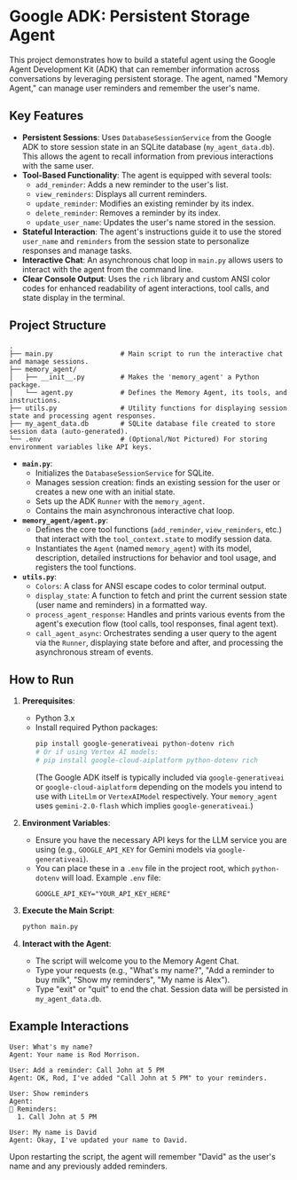 # Google ADK: Persistent Storage Agent

This project demonstrates how to build a stateful agent using the Google Agent Development Kit (ADK) that can remember information across conversations by leveraging persistent storage. The agent, named "Memory Agent," can manage user reminders and remember the user's name.

## Key Features

*   **Persistent Sessions**: Uses `DatabaseSessionService` from the Google ADK to store session state in an SQLite database (`my_agent_data.db`). This allows the agent to recall information from previous interactions with the same user.
*   **Tool-Based Functionality**: The agent is equipped with several tools:
    *   `add_reminder`: Adds a new reminder to the user's list.
    *   `view_reminders`: Displays all current reminders.
    *   `update_reminder`: Modifies an existing reminder by its index.
    *   `delete_reminder`: Removes a reminder by its index.
    *   `update_user_name`: Updates the user's name stored in the session.
*   **Stateful Interaction**: The agent's instructions guide it to use the stored `user_name` and `reminders` from the session state to personalize responses and manage tasks.
*   **Interactive Chat**: An asynchronous chat loop in `main.py` allows users to interact with the agent from the command line.
*   **Clear Console Output**: Uses the `rich` library and custom ANSI color codes for enhanced readability of agent interactions, tool calls, and state display in the terminal.

## Project Structure

```
.
├── main.py                 # Main script to run the interactive chat and manage sessions.
├── memory_agent/
│   ├── __init__.py         # Makes the 'memory_agent' a Python package.
│   └── agent.py            # Defines the Memory Agent, its tools, and instructions.
├── utils.py                # Utility functions for displaying session state and processing agent responses.
├── my_agent_data.db        # SQLite database file created to store session data (auto-generated).
└── .env                    # (Optional/Not Pictured) For storing environment variables like API keys.
```

*   **`main.py`**:
    *   Initializes the `DatabaseSessionService` for SQLite.
    *   Manages session creation: finds an existing session for the user or creates a new one with an initial state.
    *   Sets up the ADK `Runner` with the `memory_agent`.
    *   Contains the main asynchronous interactive chat loop.
*   **`memory_agent/agent.py`**:
    *   Defines the core tool functions (`add_reminder`, `view_reminders`, etc.) that interact with the `tool_context.state` to modify session data.
    *   Instantiates the `Agent` (named `memory_agent`) with its model, description, detailed instructions for behavior and tool usage, and registers the tool functions.
*   **`utils.py`**:
    *   `Colors`: A class for ANSI escape codes to color terminal output.
    *   `display_state`: A function to fetch and print the current session state (user name and reminders) in a formatted way.
    *   `process_agent_response`: Handles and prints various events from the agent's execution flow (tool calls, tool responses, final agent text).
    *   `call_agent_async`: Orchestrates sending a user query to the agent via the `Runner`, displaying state before and after, and processing the asynchronous stream of events.

## How to Run

1.  **Prerequisites**:
    *   Python 3.x
    *   Install required Python packages:
        ```bash
        pip install google-generativeai python-dotenv rich
        # Or if using Vertex AI models:
        # pip install google-cloud-aiplatform python-dotenv rich
        ```
        (The Google ADK itself is typically included via `google-generativeai` or `google-cloud-aiplatform` depending on the models you intend to use with `LiteLlm` or `VertexAIModel` respectively. Your `memory_agent` uses `gemini-2.0-flash` which implies `google-generativeai`.)

2.  **Environment Variables**:
    *   Ensure you have the necessary API keys for the LLM service you are using (e.g., `GOOGLE_API_KEY` for Gemini models via `google-generativeai`).
    *   You can place these in a `.env` file in the project root, which `python-dotenv` will load. Example `.env` file:
        ```
        GOOGLE_API_KEY="YOUR_API_KEY_HERE"
        ```

3.  **Execute the Main Script**:
    ```bash
    python main.py
    ```

4.  **Interact with the Agent**:
    *   The script will welcome you to the Memory Agent Chat.
    *   Type your requests (e.g., "What's my name?", "Add a reminder to buy milk", "Show my reminders", "My name is Alex").
    *   Type "exit" or "quit" to end the chat. Session data will be persisted in `my_agent_data.db`.

## Example Interactions

```
User: What's my name?
Agent: Your name is Rod Morrison.

User: Add a reminder: Call John at 5 PM
Agent: OK, Rod, I've added "Call John at 5 PM" to your reminders.

User: Show reminders
Agent:
📝 Reminders:
  1. Call John at 5 PM

User: My name is David
Agent: Okay, I've updated your name to David.
```

Upon restarting the script, the agent will remember "David" as the user's name and any previously added reminders.